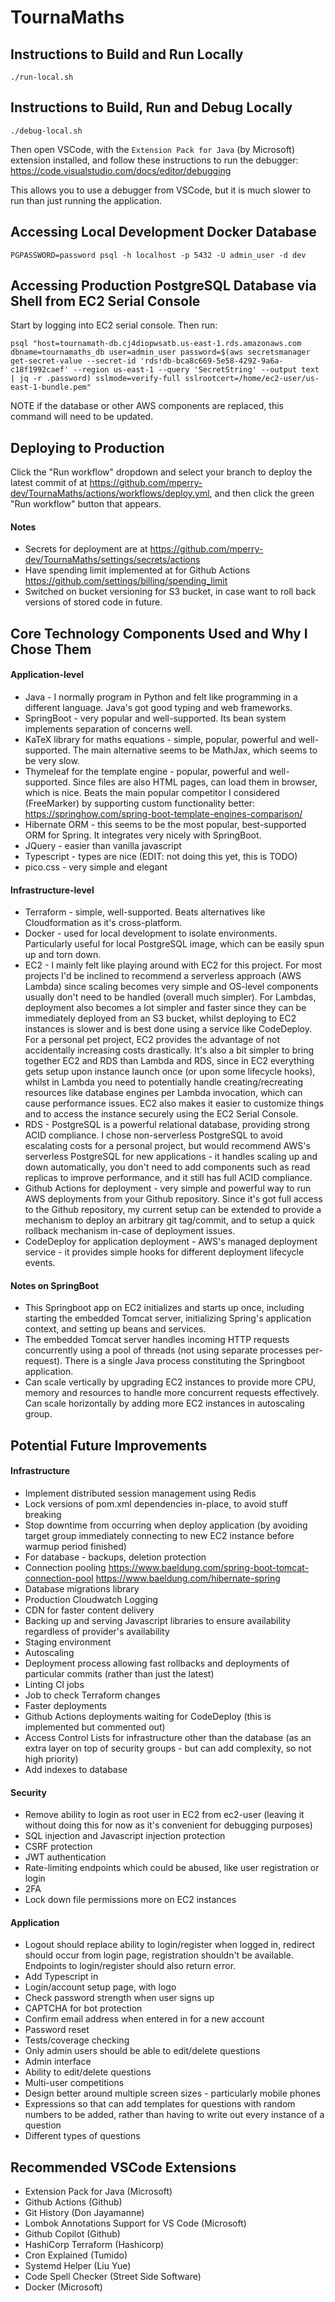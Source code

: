 # TournaMaths

## Instructions to Build and Run Locally

```
./run-local.sh
```

## Instructions to Build, Run and Debug Locally

```
./debug-local.sh
```

Then open VSCode, with the `Extension Pack for Java` (by Microsoft) extension installed, and follow these instructions to run the debugger: https://code.visualstudio.com/docs/editor/debugging

This allows you to use a debugger from VSCode, but it is much slower to run than just running the application.

## Accessing Local Development Docker Database

`PGPASSWORD=password psql -h localhost -p 5432 -U admin_user -d dev`

## Accessing Production PostgreSQL Database via Shell from EC2 Serial Console

Start by logging into EC2 serial console. Then run:

```
psql "host=tournamath-db.cj4diopwsatb.us-east-1.rds.amazonaws.com dbname=tournamaths_db user=admin_user password=$(aws secretsmanager get-secret-value --secret-id 'rds!db-bca8c669-5e58-4292-9a6a-c18f1992caef' --region us-east-1 --query 'SecretString' --output text | jq -r .password) sslmode=verify-full sslrootcert=/home/ec2-user/us-east-1-bundle.pem"
```

NOTE if the database or other AWS components are replaced, this command will need to be updated.

## Deploying to Production

Click the "Run workflow" dropdown and select your branch to deploy the latest commit of at https://github.com/mperry-dev/TournaMaths/actions/workflows/deploy.yml, and then click the green "Run workflow" button that appears.

#### Notes

- Secrets for deployment are at https://github.com/mperry-dev/TournaMaths/settings/secrets/actions
- Have spending limit implemented at for Github Actions https://github.com/settings/billing/spending_limit
- Switched on bucket versioning for S3 bucket, in case want to roll back versions of stored code in future.

## Core Technology Components Used and Why I Chose Them

#### Application-level

- Java - I normally program in Python and felt like programming in a different language. Java's got good typing and web frameworks.
- SpringBoot - very popular and well-supported. Its bean system implements separation of concerns well.
- KaTeX library for maths equations - simple, popular, powerful and well-supported. The main alternative seems to be MathJax, which seems to be very slow.
- Thymeleaf for the template engine - popular, powerful and well-supported. Since files are also HTML pages, can load them in browser, which is nice. Beats the main popular competitor I considered (FreeMarker) by supporting custom functionality better: https://springhow.com/spring-boot-template-engines-comparison/
- Hibernate ORM - this seems to be the most popular, best-supported ORM for Spring. It integrates very nicely with SpringBoot.
- JQuery - easier than vanilla javascript
- Typescript - types are nice (EDIT: not doing this yet, this is TODO)
- pico.css - very simple and elegant

#### Infrastructure-level
- Terraform - simple, well-supported. Beats alternatives like Cloudformation as it's cross-platform.
- Docker - used for local development to isolate environments. Particularly useful for local PostgreSQL image, which can be easily spun up and torn down.
- EC2 - I mainly felt like playing around with EC2 for this project. For most projects I'd be inclined to recommend a serverless approach (AWS Lambda) since scaling becomes very simple and OS-level components usually don't need to be handled (overall much simpler). For Lambdas, deployment also becomes a lot simpler and faster since they can be immediately deployed from an S3 bucket, whilst deploying to EC2 instances is slower and is best done using a service like CodeDeploy. For a personal pet project, EC2 provides the advantage of not accidentally increasing costs drastically. It's also a bit simpler to bring together EC2 and RDS than Lambda and RDS, since in EC2 everything gets setup upon instance launch once (or upon some lifecycle hooks), whilst in Lambda you need to potentially handle creating/recreating resources like database engines per Lambda invocation, which can cause performance issues. EC2 also makes it easier to customize things and to access the instance securely using the EC2 Serial Console.
- RDS - PostgreSQL is a powerful relational database, providing strong ACID compliance. I chose non-serverless PostgreSQL to avoid escalating costs for a personal project, but would recommend AWS's serverless PostgreSQL for new applications - it handles scaling up and down automatically, you don't need to add components such as read replicas to improve performance, and it still has full ACID compliance.
- Github Actions for deployment - very simple and powerful way to run AWS deployments from your Github repository. Since it's got full access to the Github repository, my current setup can be extended to provide a mechanism to deploy an arbitrary git tag/commit, and to setup a quick rollback mechanism in-case of deployment issues.
- CodeDeploy for application deployment - AWS's managed deployment service - it provides simple hooks for different deployment lifecycle events.

#### Notes on SpringBoot

- This Springboot app on EC2 initializes and starts up once, including starting the embedded Tomcat server, initializing Spring's application context, and setting up beans and services.
- The embedded Tomcat server handles incoming HTTP requests concurrently using a pool of threads (not using separate processes per-request). There is a single Java process constituting the Springboot application.
- Can scale vertically by upgrading EC2 instances to provide more CPU, memory and resources to handle more concurrent requests effectively. Can scale horizontally by adding more EC2 instances in autoscaling group.

## Potential Future Improvements

#### Infrastructure

- Implement distributed session management using Redis
- Lock versions of pom.xml dependencies in-place, to avoid stuff breaking
- Stop downtime from occurring when deploy application (by avoiding target group immediately connecting to new EC2 instance before warmup period finished)
- For database - backups, deletion protection
- Connection pooling https://www.baeldung.com/spring-boot-tomcat-connection-pool https://www.baeldung.com/hibernate-spring
- Database migrations library
- Production Cloudwatch Logging
- CDN for faster content delivery
- Backing up and serving Javascript libraries to ensure availability regardless of provider's availability
- Staging environment
- Autoscaling
- Deployment process allowing fast rollbacks and deployments of particular commits (rather than just the latest)
- Linting CI jobs
- Job to check Terraform changes
- Faster deployments
- Github Actions deployments waiting for CodeDeploy (this is implemented but commented out)
- Access Control Lists for infrastructure other than the database (as an extra layer on top of security groups - but can add complexity, so not high priority)
- Add indexes to database

#### Security

- Remove ability to login as root user in EC2 from ec2-user (leaving it without doing this for now as it's convenient for debugging purposes)
- SQL injection and Javascript injection protection
- CSRF protection
- JWT authentication
- Rate-limiting endpoints which could be abused, like user registration or login
- 2FA
- Lock down file permissions more on EC2 instances

#### Application

- Logout should replace ability to login/register when logged in, redirect should occur from login page, registration shouldn't be available. Endpoints to login/register should also return error.
- Add Typescript in
- Login/account setup page, with logo
- Check password strength when user signs up
- CAPTCHA for bot protection
- Confirm email address when entered in for a new account
- Password reset
- Tests/coverage checking
- Only admin users should be able to edit/delete questions
- Admin interface
- Ability to edit/delete questions
- Multi-user competitions
- Design better around multiple screen sizes - particularly mobile phones
- Expressions so that can add templates for questions with random numbers to be added, rather than having to write out every instance of a question
- Different types of questions

## Recommended VSCode Extensions

- Extension Pack for Java (Microsoft)
- Github Actions (Github)
- Git History (Don Jayamanne)
- Lombok Annotations Support for VS Code (Microsoft)
- Github Copilot (Github)
- HashiCorp Terraform (Hashicorp)
- Cron Explained (Tumido)
- Systemd Helper (Liu Yue)
- Code Spell Checker (Street Side Software)
- Docker (Microsoft)
